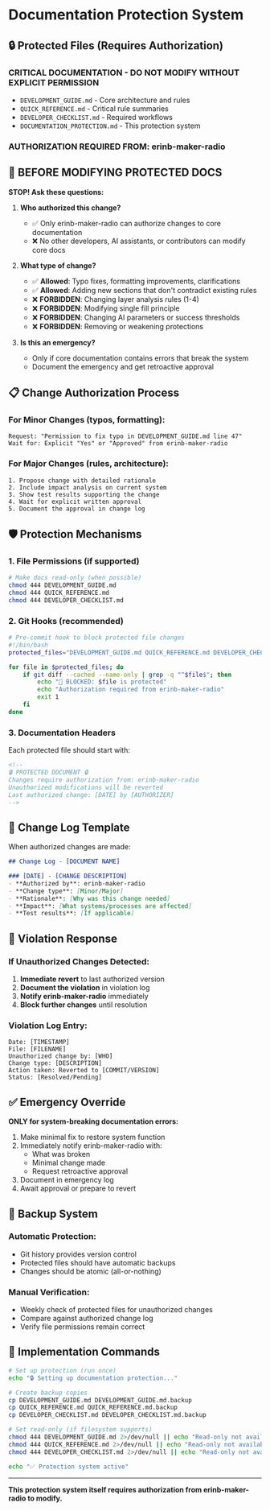 # Documentation Protection System

## 🔒 Protected Files (Requires Authorization)

### CRITICAL DOCUMENTATION - DO NOT MODIFY WITHOUT EXPLICIT PERMISSION
- `DEVELOPMENT_GUIDE.md` - Core architecture and rules
- `QUICK_REFERENCE.md` - Critical rule summaries  
- `DEVELOPER_CHECKLIST.md` - Required workflows
- `DOCUMENTATION_PROTECTION.md` - This protection system

### AUTHORIZATION REQUIRED FROM: erinb-maker-radio

## 🚨 BEFORE MODIFYING PROTECTED DOCS

**STOP! Ask these questions:**

1. **Who authorized this change?** 
   - ✅ Only erinb-maker-radio can authorize changes to core documentation
   - ❌ No other developers, AI assistants, or contributors can modify core docs

2. **What type of change?**
   - ✅ **Allowed**: Typo fixes, formatting improvements, clarifications
   - ✅ **Allowed**: Adding new sections that don't contradict existing rules
   - ❌ **FORBIDDEN**: Changing layer analysis rules (1-4)
   - ❌ **FORBIDDEN**: Modifying single fill principle
   - ❌ **FORBIDDEN**: Changing AI parameters or success thresholds
   - ❌ **FORBIDDEN**: Removing or weakening protections

3. **Is this an emergency?**
   - Only if core documentation contains errors that break the system
   - Document the emergency and get retroactive approval

## 📋 Change Authorization Process

### For Minor Changes (typos, formatting):
```
Request: "Permission to fix typo in DEVELOPMENT_GUIDE.md line 47"
Wait for: Explicit "Yes" or "Approved" from erinb-maker-radio
```

### For Major Changes (rules, architecture):
```
1. Propose change with detailed rationale
2. Include impact analysis on current system
3. Show test results supporting the change
4. Wait for explicit written approval
5. Document the approval in change log
```

## 🛡️ Protection Mechanisms

### 1. File Permissions (if supported)
```bash
# Make docs read-only (when possible)
chmod 444 DEVELOPMENT_GUIDE.md
chmod 444 QUICK_REFERENCE.md
chmod 444 DEVELOPER_CHECKLIST.md
```

### 2. Git Hooks (recommended)
```bash
# Pre-commit hook to block protected file changes
#!/bin/bash
protected_files="DEVELOPMENT_GUIDE.md QUICK_REFERENCE.md DEVELOPER_CHECKLIST.md DOCUMENTATION_PROTECTION.md"

for file in $protected_files; do
    if git diff --cached --name-only | grep -q "^$file$"; then
        echo "🚨 BLOCKED: $file is protected"
        echo "Authorization required from erinb-maker-radio"
        exit 1
    fi
done
```

### 3. Documentation Headers
Each protected file should start with:
```markdown
<!--
🔒 PROTECTED DOCUMENT 🔒
Changes require authorization from: erinb-maker-radio
Unauthorized modifications will be reverted
Last authorized change: [DATE] by [AUTHORIZER]
-->
```

## 📝 Change Log Template

When authorized changes are made:

```markdown
## Change Log - [DOCUMENT NAME]

### [DATE] - [CHANGE DESCRIPTION]
- **Authorized by**: erinb-maker-radio
- **Change type**: [Minor/Major]
- **Rationale**: [Why was this change needed]
- **Impact**: [What systems/processes are affected]
- **Test results**: [If applicable]
```

## 🚨 Violation Response

### If Unauthorized Changes Detected:
1. **Immediate revert** to last authorized version
2. **Document the violation** in violation log
3. **Notify erinb-maker-radio** immediately
4. **Block further changes** until resolution

### Violation Log Entry:
```
Date: [TIMESTAMP]
File: [FILENAME]
Unauthorized change by: [WHO]
Change type: [DESCRIPTION]
Action taken: Reverted to [COMMIT/VERSION]
Status: [Resolved/Pending]
```

## ✅ Emergency Override

**ONLY for system-breaking documentation errors:**

1. Make minimal fix to restore system function
2. Immediately notify erinb-maker-radio with:
   - What was broken
   - Minimal change made
   - Request retroactive approval
3. Document in emergency log
4. Await approval or prepare to revert

## 🔄 Backup System

### Automatic Protection:
- Git history provides version control
- Protected files should have automatic backups
- Changes should be atomic (all-or-nothing)

### Manual Verification:
- Weekly check of protected files for unauthorized changes
- Compare against authorized change log
- Verify file permissions remain correct

## 🎯 Implementation Commands

```bash
# Set up protection (run once)
echo "🔒 Setting up documentation protection..."

# Create backup copies
cp DEVELOPMENT_GUIDE.md DEVELOPMENT_GUIDE.md.backup
cp QUICK_REFERENCE.md QUICK_REFERENCE.md.backup
cp DEVELOPER_CHECKLIST.md DEVELOPER_CHECKLIST.md.backup

# Set read-only (if filesystem supports)
chmod 444 DEVELOPMENT_GUIDE.md 2>/dev/null || echo "Read-only not available"
chmod 444 QUICK_REFERENCE.md 2>/dev/null || echo "Read-only not available"
chmod 444 DEVELOPER_CHECKLIST.md 2>/dev/null || echo "Read-only not available"

echo "✅ Protection system active"
```

---

**This protection system itself requires authorization from erinb-maker-radio to modify.**